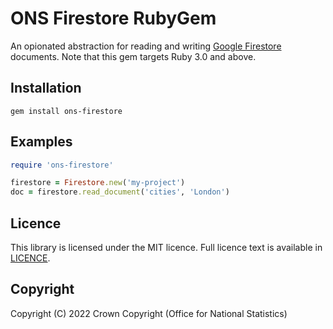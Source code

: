 # ONS Firestore RubyGem
An opionated abstraction for reading and writing [Google Firestore](https://cloud.google.com/firestore) documents. Note that this gem targets Ruby 3.0 and above.

## Installation

```
gem install ons-firestore
```

## Examples

```ruby
require 'ons-firestore'

firestore = Firestore.new('my-project')
doc = firestore.read_document('cities', 'London')
```

## Licence

This library is licensed under the MIT licence. Full licence text is available in [LICENCE](LICENCE).

## Copyright
Copyright (C) 2022 Crown Copyright (Office for National Statistics)

